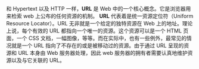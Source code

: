 和 Hypertext 以及 HTTP 一样，**URL** 是 Web 中的一个核心概念。它是浏览器用来检索 web 上公布的任何资源的机制。
**URL** 代表着是统一资源定位符（Uniform Resource Locator）。URL 无非就是一个给定的独特资源在 Web 上的地址。理论上说，每个有效的 URL 都指向一个唯一的资源。这个资源可以是一个 HTML 页面，一个 CSS 文档，一幅图像，等等。而在实际中，也有一些例外，最常见的情况就是一个 URL 指向了不存在的或是被移动过的资源。由于通过 URL 呈现的资源和 URL 本身由 Web 服务器处理，因此 web 服务器的拥有者需要认真地维护资源以及与它关联的 URL。